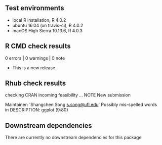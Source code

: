 ## Test environments
* local R installation, R 4.0.2
* ubuntu 16.04 (on travis-ci), R 4.0.2
* macOS High Sierra 10.13.6, R 4.0.3

## R CMD check results

0 errors | 0 warnings | 0 note

* This is a new release.

## Rhub check results
checking CRAN incoming feasibility ... NOTE
  New submission
  
  Maintainer: 'Shangchen Song <s.song@ufl.edu>'
  Possibly mis-spelled words in DESCRIPTION:
    ggplot (9:80)

## Downstream dependencies
There are currently no downstream dependencies for this package

